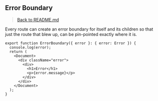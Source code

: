 ## Error Boundary

> [Back to README.md](../README.md)

Every route can create an error boundary for itself and its children so that just the route that blew up, can be pin-pointed exactly where it is.

```tsx
export function ErrorBoundary({ error }: { error: Error }) {
  console.log(error);
  return (
    <Document>
      <div className="error">
        <div>
          <h1>Error</h1>
          <p>{error.message}</p>
        </div>
      </div>
    </Document>
  );
}
```
